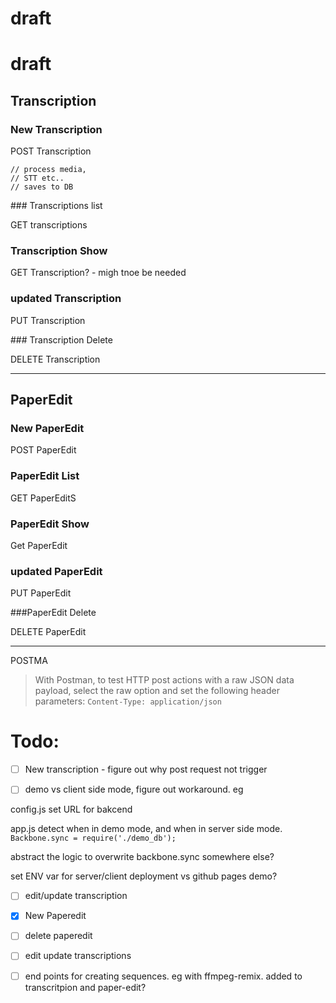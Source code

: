 <!-- https://gist.github.com/simenbrekken/1999230 -->
# draft 

# draft

## Transcription 

### New Transcription 

POST Transcription 

    // process media, 
    // STT etc..
    // saves to DB

### Transcriptions list

GET transcriptions


### Transcription Show

GET Transcription? - migh tnoe be needed 

### updated Transcription

PUT Transcription


### Transcription Delete

DELETE Transcription 

--- 

## PaperEdit

### New PaperEdit

POST PaperEdit

### PaperEdit List

GET PaperEditS

### PaperEdit Show

Get PaperEdit


### updated PaperEdit

PUT PaperEdit

###PaperEdit Delete

DELETE PaperEdit 


----
POSTMA

>With Postman, to test HTTP post actions with a raw JSON data payload, select the raw option and set the following header parameters:
>`Content-Type: application/json`


# Todo: 

- [ ] New transcription - figure out why post request not trigger

- [ ] demo vs client side mode, figure out workaround. eg 

config.js set URL for bakcend

app.js detect when in demo mode, and when in server side mode. 
`Backbone.sync = require('./demo_db');`

abstract the logic to overwrite backbone.sync somewhere else?

set ENV var for server/client deployment vs github pages demo?


- [ ] edit/update transcription 

- [x] New Paperedit 

- [ ] delete paperedit

- [ ] edit update transcriptions


- [ ] end points for creating sequences. eg with ffmpeg-remix. added to transcritpion and paper-edit?
